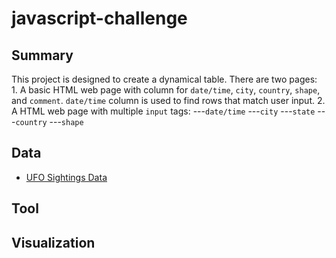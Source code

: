 # javascript-challenge

## Summary ##
This project is designed to create a dynamical table. 
There are two pages:<br>
    1. A basic HTML web page with column for `date/time`,  `city`, `country`, `shape`, and `comment`.
       `date/time` column is used to find rows that match user input.
    2. A HTML web page with multiple `input` tags:
        ---`date/time`
        ---`city`
        ---`state`
        ---`country`
        ---`shape`
## Data ##
* [UFO Sightings Data](StarterCode/static/js/data.js)
## Tool ##

## Visualization ##
